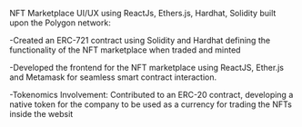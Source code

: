 NFT Marketplace UI/UX using ReactJs, Ethers.js, Hardhat, Solidity built upon the Polygon network:

-Created an ERC-721 contract using Solidity and Hardhat defining the functionality of the NFT marketplace when traded and minted

-Developed the frontend for the NFT marketplace using ReactJS, Ether.js and Metamask for seamless smart contract interaction.

-Tokenomics Involvement:
Contributed to an ERC-20 contract, developing a native token for the company to be used as a currency for trading the NFTs inside the websit
